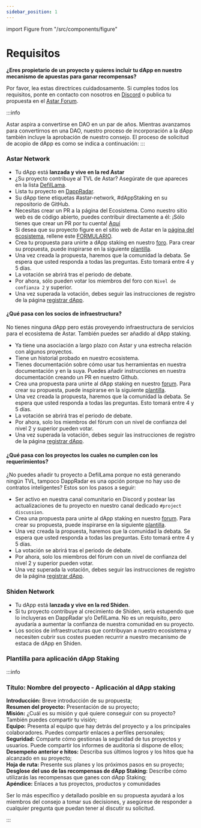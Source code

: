 ```yaml
---
sidebar_position: 1
---
```


import Figure from "/src/components/figure"

# Requisitos

**¿Eres propietario de un proyecto y quieres incluir tu dApp en nuestro mecanismo de apuestas para ganar recompensas?**

Por favor, lea estas directrices cuidadosamente. Si cumples todos los requisitos, ponte en contacto con nosotros en [Discord](https://discord.com/invite/astarnetwork) o publica tu propuesta en el [Astar Forum](https://forum.astar.network/).

:::info

Astar aspira a convertirse en DAO en un par de años. Mientras avanzamos para convertirnos en una DAO, nuestro proceso de incorporación a la dApp también incluye la aprobación de nuestro consejo. El proceso de solicitud de acopio de dApp es como se indica a continuación:
:::

### Astar Network

- Tu dApp está **lanzada y vive en la red Astar**
- ¿Su proyecto contribuye al TVL de Astar? Asegúrate de que apareces en la lista [DefilLama](/docs/build/integrations/dapp-listing/defillama).
- Lista tu proyecto en [DappRadar](/docs/build/integrations/dapp-listing/dappradar).
- Su dApp tiene etiquetas #astar-network, #dAppStaking en su repositorio de GitHub.
- Necesitas crear un PR a la página del Ecosistema. Como nuestro sitio web es de código abierto, puedes contribuir directamente a él: ¡Sólo tienes que crear un PR por tu cuenta! [Aquí](https://github.com/AstarNetwork/astarwebsite_v2/blob/349db39d724b57f58fbee84b3fa500bf0d29bee6/components/Header.vue)
- Si desea que su proyecto figure en el sitio web de Astar en la [página del ecosistema](https://astar.network/community/ecosystem), rellene este [FORMULARIO](https://forms.gle/xsGUnCt3fm4isWWF7).
- Crea tu propuesta para unirte a dApp staking en nuestro [foro](https://forum.astar.network/c/initiatives/dapp-staking-applications/21). Para crear su propuesta, puede inspirarse en la siguiente [plantilla](/docs/use/dapp-staking/for-devs/requirements#template-for-dapp-staking-application).
- Una vez creada la propuesta, haremos que la comunidad la debata. Se espera que usted responda a todas las preguntas. Esto tomará entre 4 y 5 días.
- La votación se abrirá tras el periodo de debate.
- Por ahora, sólo pueden votar los miembros del foro con `Nivel de confianza 2` y superior.
- Una vez superada la votación, debes seguir las instrucciones de registro de la página [registrar dApp](/docs/use/dapp-staking/for-devs/register-dapp).

#### ¿Qué pasa con los socios de infraestructura?

No tienes ninguna dApp pero estás proveyendo infraestructura de servicios para el ecosistema de Astar. También puedes ser añadido al dApp staking.

- Ya tiene una asociación a largo plazo con Astar y una estrecha relación con algunos proyectos.
- Tiene un historial probado en nuestro ecosistema.
- Tienes documentación sobre cómo usar tus herramientas en nuestra documentación y en la suya. Puedes añadir instrucciones en nuestra documentación creando un PR en nuestro Github.
- Crea una propuesta para unirte al dApp staking en nuestro [forum](https://forum.astar.network/c/initiatives/dapp-staking-applications/21). Para crear su propuesta, puede inspirarse en la siguiente [plantilla](/docs/use/dapp-staking/for-devs/requirements#template-for-dapp-staking-application).
- Una vez creada la propuesta, haremos que la comunidad la debata. Se espera que usted responda a todas las preguntas. Esto tomará entre 4 y 5 días.
- La votación se abrirá tras el periodo de debate.
- Por ahora, solo los miembros del fórum con un nivel de confianza del nivel 2 y superior pueden votar.
- Una vez superada la votación, debes seguir las instrucciones de registro de la página [registrar dApp](/docs/use/dapp-staking/for-devs/register-dapp).

#### ¿Qué pasa con los proyectos los cuales no cumplen con los requerimientos?

¿No puedes añadir tu proyecto a DefilLama porque no está generando ningún TVL, tampoco DappRadar es una opción porque no hay uso de contratos inteligentes? Estos son los pasos a seguir:

- Ser activo en nuestra canal comunitario en Discord y postear las actualizaciones de tu proyecto en nuestro canal dedicado `#project discussion`.
- Crea una propuesta para unirte al dApp staking en nuestro [forum](https://forum.astar.network/c/initiatives/dapp-staking-applications/21). Para crear su propuesta, puede inspirarse en la siguiente [plantilla](/docs/use/dapp-staking/for-devs/requirements#template-for-dapp-staking-application).
- Una vez creada la propuesta, haremos que la comunidad la debata. Se espera que usted responda a todas las preguntas. Esto tomará entre 4 y 5 días.
- La votación se abrirá tras el periodo de debate.
- Por ahora, solo los miembros del fórum con un nivel de confianza del nivel 2 y superior pueden votar.
- Una vez superada la votación, debes seguir las instrucciones de registro de la página [registrar dApp](/docs/use/dapp-staking/for-devs/register-dapp).

### Shiden Network

- Tu dApp está **lanzada y vive en la red Shiden**.
- Si tu proyecto contribuye al crecimiento de Shiden, sería estupendo que lo incluyeras en DappRadar y/o DefilLama. No es un requisito, pero ayudaría a aumentar la confianza de nuestra comunidad en su proyecto.
- Los socios de infraestructuras que contribuyan a nuestro ecosistema y necesiten cubrir sus costes pueden recurrir a nuestro mecanismo de estaca de dApp en Shiden.

### Plantilla para aplicación dApp Staking

:::info

### Título: Nombre del proyecto - Aplicación al dApp staking

**Introducción:** Breve introducción de su propuesta;\
**Resumen del proyecto:** Presentación de su proyecto;\
**Misión:** ¿Cuál es su misión y qué quiere conseguir con su proyecto? También puedes compartir tu visión;\
**Equipo:** Presenta al equipo que hay detrás del proyecto y a los principales colaboradores. Puedes compartir enlaces a perfiles personales;\
**Seguridad:** Comparte cómo gestionas la seguridad de tus proyectos y usuarios. Puede compartir los informes de auditoría si dispone de ellos;\
**Desempeño anterior e hitos:** Describa sus últimos logros y los hitos que ha alcanzado en su proyecto;\
**Hoja de ruta:** Presente sus planes y los próximos pasos en su proyecto;\
**Desglose del uso de las recompensas de dApp Staking:** Describe cómo utilizarás las recompensas que ganes con dApp Staking;\
**Apéndice:** Enlaces a tus proyectos, productos y comunidades

Ser lo más específico y detallado posible en su propuesta ayudará a los miembros del consejo a tomar sus decisiones, y asegúrese de responder a cualquier pregunta que puedan tener al discutir su solicitud.

:::
